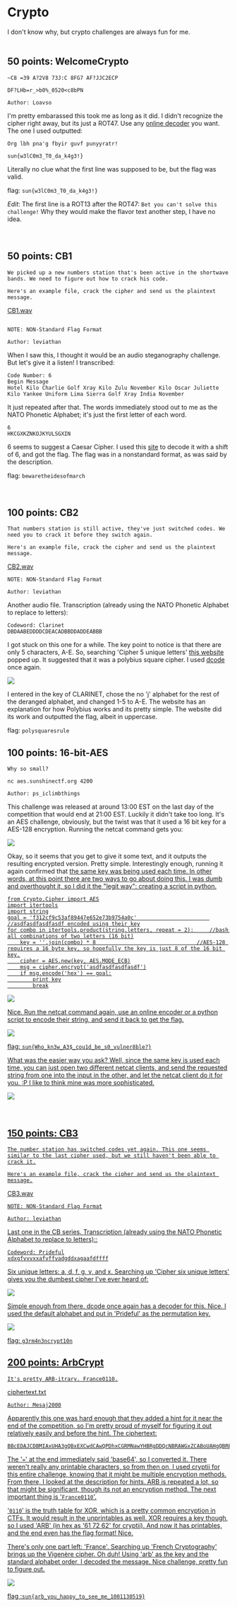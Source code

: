 # Crypto
I don't know why, but crypto challenges are always fun for me.
<br>
<br>
## 50 points: WelcomeCrypto
```
~C8 =39 A?2V8 73J:C 8FG7 AF?JJC2ECP

DF?LHb=r_>b0%_0520<c8bPN

Author: Loavso
```
I'm pretty embarassed this took me as long as it did. I didn't recognize the cipher right away, but its just a ROT47. Use any <a href='https://www.dcode.fr/rot-47-cipher'>online decoder</a> you want. The one I used outputted:
```
Org lbh pna'g fbyir guvf punyyratr!

sun{w3lC0m3_T0_da_k4g3!}
```
Literally no clue what the first line was supposed to be, but the flag was valid.

flag: `sun{w3lC0m3_T0_da_k4g3!}`

*Edit*: The first line is a ROT13 after the ROT47: `Bet you can't solve this challenge!` Why they would make the flavor text another step, I have no idea.
<br>
<br>
<br>
## 50 points: CB1
```
We picked up a new numbers station that's been active in the shortwave bands. We need to figure out how to crack his code.

Here's an example file, crack the cipher and send us the plaintext message.

```
<a href='http://files.sunshinectf.org/crypto/CB1.wav'>CB1.wav</a>
```

NOTE: NON-Standard Flag Format

Author: leviathan
```
When I saw this, I thought it would be an audio steganography challenge. But let's give it a listen! I transcribed:
```
Code Number: 6
Begin Message
Hotel Kilo Charlie Golf Xray Kilo Zulu November Kilo Oscar Juliette Kilo Yankee Uniform Lima Sierra Golf Xray India November
```
It just repeated after that. The words immediately stood out to me as the NATO Phonetic Alphabet; it's just the first letter of each word.
```
6
HKCGXKZNKOJKYULSGXIN
```
6 seems to suggest a Caesar Cipher. I used this <a href='https://cryptii.com/pipes/caesar-cipher'>site</a> to decode it with a shift of 6, and got the flag. The flag was in a nonstandard format, as was said by the description.

flag: `bewaretheidesofmarch`
<br>
<br>
<br>
## 100 points: CB2
```
That numbers station is still active, they've just switched codes. We need you to crack it before they switch again.

Here's an example file, crack the cipher and send us the plaintext message.
```
<a href='http://files.sunshinectf.org/crypto/CB2.wav'>CB2.wav</a>
```
NOTE: NON-Standard Flag Format

Author: leviathan
```
Another audio file. Transcription (already using the NATO Phonetic Alphabet to replace to letters):
```
Codeword: Clarinet
DBDAABEDDDDCDEACADBBDDADDEABBB
```
I got stuck on this one for a while. The key point to notice is that there are only 5 characters, A-E. So, searching 'Cipher 5 unique letters' <a href='http://practicalcryptography.com/cryptanalysis/text-characterisation/identifying-unknown-ciphers/'>this website</a> popped up. It suggested that it was a polybius square cipher. I used <a href='https://www.dcode.fr/polybius-cipher'>dcode</a> once again.

![](/Images/2019/SunshineCTF/CB2.PNG)

I entered in the key of CLARINET, chose the no 'j' alphabet for the rest of the deranged alphabet, and changed 1-5 to A-E. The website has an explanation for how Polybius works and its pretty simple. The website did its work and outputted the flag, albeit in uppercase.

flag: `polysquaresrule`

## 100 points: 16-bit-AES
```
Why so small?

nc aes.sunshinectf.org 4200

Author: ps_iclimbthings
```
This challenge was released at around 13:00 EST on the last day of the competition that would end at 21:00 EST. Luckily it didn't take too long. It's an AES challenge, obviously, but the twist was that it used a 16 bit key for a AES-128 encryption. Running the netcat command gets you:

![](/Images/2019/SunshineCTF/AESnc.PNG)

Okay, so it seems that you get to give it some text, and it outputs the resulting encrypted version. Pretty simple. Interestingly enough, running it again confirmed that <u>the same key was being used each time<u>. In other words, at this point there are two ways to go about doing this. I was dumb and overthought it, so I did it the "legit way": creating a script in python.
```
from Crypto.Cipher import AES
import itertools
import string
goal = 'f312cf9c53af89447e652e73b9754a0c'                       //asdfasdfasdfasdf encoded using their key
for combo in itertools.product(string.letters, repeat = 2):     //bash all combinations of two letters (16 bit)
	key = ''.join(combo) * 8                                //AES-128 requires a 16 byte key, so hopefully the key is just 8 of the 16 bit key.
	cipher = AES.new(key, AES.MODE_ECB)
	msg = cipher.encrypt('asdfasdfasdfasdf')
	if msg.encode('hex') == goal:
		print key
		break
```
![](/Images/2019/SunshineCTF/aeskey.PNG)

Nice. Run the netcat command again, use an <a href='https://aesencryption.net/'>online encoder</a> or a python script to encode their string, and send it back to get the flag.

![](/Images/2019/SunshineCTF/aesflag.PNG)

flag: `sun{Who_kn3w_A3$_cou1d_be_s0_vulner8ble?}`

What was the easier way you ask? Well, since the same key is used each time, you can just open two different netcat clients, and send the requested string from one into the input in the other, and let the netcat client do it for you. :P I like to think mine was more sophisticated.

![](/Images/2019/SunshineCTF/aesrip.PNG)
<br>
<br>
<br>
## 150 points: CB3
```
The number station has switched codes yet again. This one seems similar to the last cipher used, but we still haven't been able to crack it.

Here's an example file, crack the cipher and send us the plaintext message.
```
<a href='http://files.sunshinectf.org/crypto/CB3.wav'>CB3.wav</a>
```
NOTE: NON-Standard Flag Format

Author: leviathan
```
Last one in the CB series. Transcription (already using the NATO Phonetic Alphabet to replace to letters)::
```
Codeword: Prideful
xdxgfvvvxxafvffvadgddxagaafdffff
```
Six unique letters: a, d, f, g, v, and x. Searching up 'Cipher six unique letters' gives you the dumbest cipher I've ever heard of:

![](/Images/2019/SunshineCTF/whytho.PNG)

Simple enough from there. <a href='https://www.dcode.fr/adfgvx-cipher'>dcode</a> once again has a decoder for this. Nice. I used the default alphabet and put in 'Prideful' as the permutation key. 

![](/Images/2019/SunshineCTF/cb3.PNG)

flag: `g3rm4n3ncrypt10n`

## 200 points: ArbCrypt
```
It's pretty ARB-itrary. France0110.
```
<a href='http://files.sunshinectf.org/crypto/ciphertext.txt'>ciphertext.txt</a>
```
Author: Mesaj2000
```
Apparently this one was hard enough that they added a hint for it near the end of the competition, so I'm pretty proud of myself for figuring it out relatively easily and before the hint. The ciphertext:
```
BBcEDAJCDBMIAxUHA3gQBxEXCwdCAwQPDhxCGRMNawYHBRgDDQcNBRAWGxZCABoUAHgQBREEDwIQDgtCCx8DFR4RaxwLGFIWERQVBxdCGQgPBBARChgBaxYSFRQRAgIGDQRCFxwYAgAEGXgHDhgRChQMChgDAlITDQAWFQgGQRcNFAAQQR0LGRsWAghCAhQaa3gGExwMQRMEFRkIEhQNQRUEERYRGxdCChsQBwQFGHgEFwQRGBkLCBcKQREUDgYUElIVGAJoEhUIBQQRGFIWERwWFxAYDhdoBhAOF1IPCAYOCBkYTAEFDBsJQQEHBQIQCxRoFwgXABYID1IQBgYUElIEBwEBF3gADRsEAAcYQRwUFQYUBFIKDRwDBFIaCBcEa1IRDR0ZABsBPgsEFy0KEwMSES0XDi0IBxc9BRQ9UEJSUENRUUdTWA8=
```
The '`=`' at the end immediately said 'base64', so I converted it. There weren't really any printable characters, so from then on, I used <a href='https://cryptii.com'>cryptii</a> for this entire challenge, knowing that it might be multiple encryption methods. From there, I looked at the description for hints. ARB is repeated a lot, so that might be significant, though its not an encryption method. The next important thing is '`France0110`'. 

'`0110`' is the truth table for XOR, which is a pretty common encryption in CTFs. It would result in the unprintables as well. XOR requires a key though, so I used 'ARB' (in hex as '61 72 62' for cryptii). And now it has printables, and the end even has the flag format! Nice.

There's only one part left: 'France'. Searching up 'French Cryptography' brings up the Vigenère cipher. Oh duh! Using 'arb' as the key and the standard alphabet order, I decoded the message. Nice challenge, pretty fun to figure out.

![](/Images/2019/SunshineCTF/arb.PNG)

flag :`sun{arb_you_happy_to_see_me_1001130519}`


